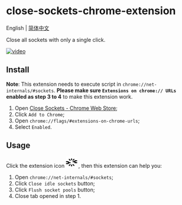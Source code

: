 # close-sockets-chrome-extension

English | [简体中文](./README.zh-CN.md)

Close all sockets with only a single click.

[![video](https://yt-embed.herokuapp.com/embed?v=PLb772l-94w)](https://www.youtube.com/embed/PLb772l-94w)

## Install

**Note**: This extension needs to execute script in `chrome://net-internals/#sockets`. **Please make sure `Extensions on chrome:// URLs` enabled as step 3 to 4** to make this extension work.

1. Open [Close Sockets - Chrome Web Store](https://chrome.google.com/webstore/detail/close-sockets/jmdakhnnimjejdbaahglbcpnlidckjff);
2. Click `Add to Chrome`;
3. Open `chrome://flags/#extensions-on-chrome-urls`;
4. Select `Enabled`.

## Usage

Click the extension icon <img src="./images/icon128.png" height="30"> , then this extension can help you:

1. Open `chrome://net-internals/#sockets`;
2. Click `Close idle sockets` button;
3. Click `Flush socket pools` button;
4. Close tab opened in step 1.
